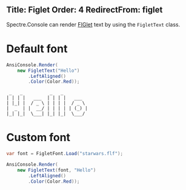 Title: Figlet
Order: 4
RedirectFrom: figlet
---

Spectre.Console can render [FIGlet](http://www.figlet.org/) text by using the `FigletText` class.

# Default font

```csharp
AnsiConsole.Render(
    new FigletText("Hello")
        .LeftAligned()
        .Color(Color.Red));
```

```text
 _   _          _   _          
| | | |   ___  | | | |   ___  
| |_| |  / _ \ | | | |  / _ \ 
|  _  | |  __/ | | | | | (_) |
|_| |_|  \___| |_| |_|  \___/ 
```

# Custom font

```csharp
var font = FigletFont.Load("starwars.flf");

AnsiConsole.Render(
    new FigletText(font, "Hello")
        .LeftAligned()
        .Color(Color.Red));
```